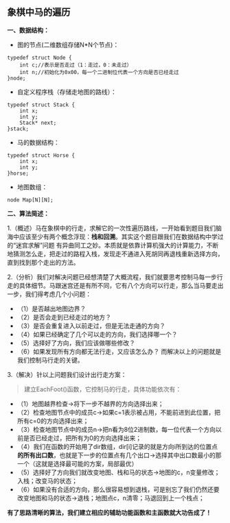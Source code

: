 ## 象棋中马的遍历

**一、数据结构：**
* 图的节点(二维数组存储N*N个节点)：
```
typedef struct Node {
	int c;//表示是否走过（1：走过，0：未走过）
	int n;//初始化为0x00，每一个二进制位代表一个方向是否已经走过
}node;
```

* 自定义程序栈（存储走地图的路线）：
```
typedef struct Stack {
	int x;
	int y;
	Stack* next;
}stack;
```
* 马的数据结构：
```
typedef struct Horse {
	int x;
	int y;
}horse;
```
* 地图数组：
```
node Map[N][N];
```

**二、算法简述：**

1.（概述）马在象棋中的行走，求解它的一次性遍历路线，一开始看到题目我们脑海中应该至少有两个概念浮现：**栈和回溯**。其实这个题目跟我们在数据结构中学过的“迷宫求解”问题
  有异曲同工之妙。本质就是依靠计算机强大的计算能力，不断地猜测怎么走，把走过的路程入栈，发现走不通进入死胡同再退栈重新选择方向，直到找到那个走出的方法。

2.（分析）我们对解决问题已经想清楚了大概流程，我们就要思考控制马每一步行走的具体细节。马跟迷宫还是有所不同，它有八个方向可以行走，那么当马要走出一步，我们得考虑几个小问题：
* （1）是否越出地图边界？
* （2）是否会走到已经走过的地方？
* （3）是否会重复进入以前走过，但是无法走通的方向？
* （4）如果已经确定了几个可以走的方向，我们选择哪一个？
* （5）选择好了方向，我们应该做哪些修改？
* （6）如果发现所有方向都无法行走，又应该怎么办？
而解决以上的问题就是我们控制马行走的关键。

3.（解决）针以上问题我们设计出行走方案：
>建立EachFoot()函数，它控制马的行走，具体功能依次有：
* （1）地图越界检查->将下一步不越界的方向选择出来；
* （2）检查地图节点中的成员c->如果c=1表示被占用，不能前进到此位置，把所有c=0的方向选择出来；
* （3）检查地图节点中的成员n->把n看为8位2进制数，每一位代表一个方向以前是否已经走过，把所有为0的方向选择出来；
* （4）我们在函数的开始用了dir数组，dir[i]记录的就是方向i所到达的位置点**的所有出口数**，也就是下一步的位置点有几个出口->选择其中出口数最小的那一个（这就是选择最可能的方案，局部最优）
* （5）选择好了方向我们就改变地图、栈和马的状态->地图的c，n变量修改；入栈；改变马的状态；
* （6）如果没有合适的方向，那么很容易想到退栈，可是别忘了我们仍然还要改变地图和马的状态->退栈；地图点c，n清零；马退回到上一个栈点；

**有了思路清晰的算法，我们建立相应的辅助功能函数和主函数就大功告成了！**
